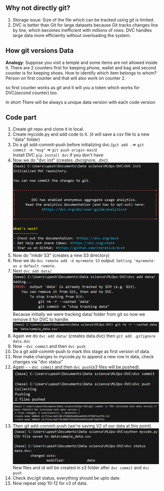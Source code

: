 ## Why not directly git?
1. Storage issue: Size of the file which can be tracked using git is limited.
2. DVC is better than Git for large datasets because Git tracks changes line by line, which becomes inefficient with millions of rows. DVC handles large data more efficiently without overloading the system.

## How git versions Data
**Analogy**: Suppose you visit a temple and some items are not allowed inside it. There are 2 counters first for keeping phone, wallet and bag and second counter is for keeping shoes. How to identify which item belongs to whom?
Person on first counter and that will also work on counter 2.

so first counter works as git and it will you a token which works for DVC(second counter) too.

In short There will be always a unique data version with each code version

## Code part
1. Create git repo and clone it in local.
2. Create mycode.py and add code to it. (it will save a csv file to a new "data" folder)
3. Do a git add-commit-push before initializing dvc.(`git add .`=> `git commit -m "msg"` => `git push origin main`)  
Install DVC `pip install dvc` if you don't have
4. Now we do "dvc init" (creates .dvcignore, .dvc)
![alt text](assets/image.png)
5. Now do "mkdir S3" (creates a new S3 directory)
6. Now we do `dvc remote add -d myremote S3`
output: `Setting 'myremote' as a default remote.`
7. Next `dvc add data/` 
![alt text](assets/image-1.png)
   Because initially we were tracking data/ folder from git so now we remove it for DVC to handle.
   ![alt text](assets/image-2.png)
8. Again we do `dvc add data/` (creates data.dvc) then `git add .gitignore data.dvc`
9. Now - `dvc commit` and then `dvc push`
9. Do a git add-commit-push to mark this stage as first version of data.
10. Now make changes to mycode.py to append a new row in data, check changes via "dvc status"
11. Again - - `dvc commit` and then `dvc push`(s3 files will be pushed)  
![alt text](assets/image-4.png)
![alt text](assets/image-3.png)
12. Then git add-commit-push (we're saving V2 of our data at this point)
![alt text](assets/image-5.png)
New files and id will be created in s3 folder after `dvc commit` and `dvc push`
13. Check dvc/git status, everything should be upto date.
14. Now repeat step 10-12 for v3 of data.